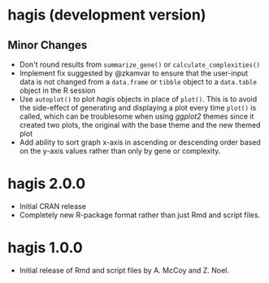 # hagis (development version)

## Minor Changes

* Don't round results from `summarize_gene()` or `calculate_complexities()`
* Implement fix suggested by @zkamvar to ensure that the user-input data is not
changed from a `data.frame` or `tibble` object to a `data.table` object in the
R session
* Use `autoplot()` to plot *hagis* objects in place of `plot()`. This is to
avoid the side-effect of generating and displaying a plot every time `plot()`
is called, which can be troublesome when using *ggplot2* themes since it
created two plots, the original with the base theme and the new themed plot
* Add ability to sort graph x-axis in ascending or descending order based on the
y-axis values rather than only by gene or complexity.

# hagis 2.0.0

* Initial CRAN release
* Completely new R-package format rather than just Rmd and script files.

# hagis 1.0.0

* Initial release of Rmd and script files by A. McCoy and Z. Noel.
